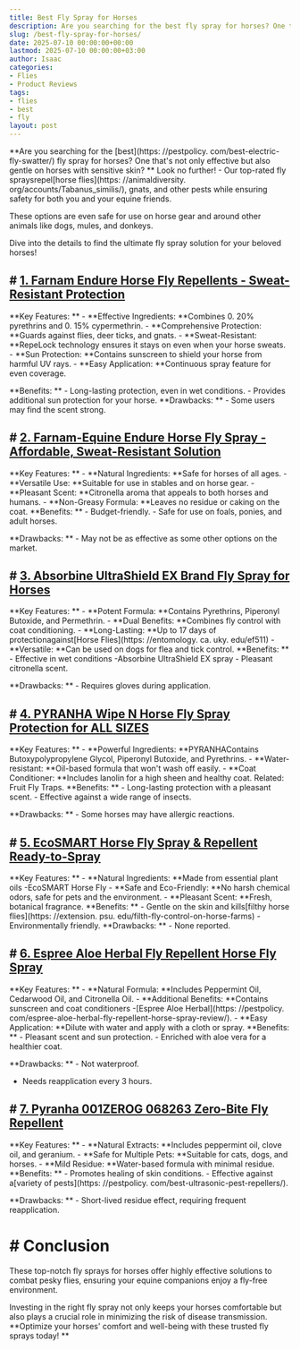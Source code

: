 ```yaml
---
title: Best Fly Spray for Horses
description: Are you searching for the best fly spray for horses? One that's not only effective but also gentle on horses with sensitive skin?
slug: /best-fly-spray-for-horses/
date: 2025-07-10 00:00:00+00:00
lastmod: 2025-07-10 00:00:00+03:00
author: Isaac
categories:
- Flies
- Product Reviews
tags:
- flies
- best
- fly
layout: post
---
```


**Are you searching for the [best](https: //pestpolicy. com/best-electric-fly-swatter/) fly spray for horses? One that's not only effective but also gentle on horses with sensitive skin? ** Look no further! - Our top-rated fly spraysrepel[horse flies](https: //animaldiversity. org/accounts/Tabanus_similis/), gnats, and other pests while ensuring safety for both you and your equine friends.

These options are even safe for use on horse gear and around other animals like dogs, mules, and donkeys.

Dive into the details to find the ultimate fly spray solution for your beloved horses!

## # [1. Farnam Endure Horse Fly Repellents - Sweat-Resistant Protection](https://www.amazon.com/dp/B000H5VVTC/?tag=p-policy-20)

**Key Features: ** - **Effective Ingredients: **Combines 0. 20% pyrethrins and 0. 15% cypermethrin. - **Comprehensive Protection: **Guards against flies, deer ticks, and gnats. - **Sweat-Resistant: **RepeLock technology ensures it stays on even when your horse sweats. - **Sun Protection: **Contains sunscreen to shield your horse from harmful UV rays. - **Easy Application: **Continuous spray feature for even coverage.

**Benefits: ** - Long-lasting protection, even in wet conditions. - Provides additional sun protection for your horse. **Drawbacks: ** - Some users may find the scent strong.

## # [2. Farnam-Equine Endure Horse Fly Spray - Affordable, Sweat-Resistant Solution](https://www.amazon.com/dp/B000HHLPI2/?tag=p-policy-20)

**Key Features: ** - **Natural Ingredients: **Safe for horses of all ages. - **Versatile Use: **Suitable for use in stables and on horse gear. - **Pleasant Scent: **Citronella aroma that appeals to both horses and humans. - **Non-Greasy Formula: **Leaves no residue or caking on the coat. **Benefits: ** - Budget-friendly. - Safe for use on foals, ponies, and adult horses.

**Drawbacks: ** - May not be as effective as some other options on the market.

## # [3. Absorbine UltraShield EX Brand Fly Spray for Horses](https://www.amazon.com/dp/B000MCZVXC/?tag=p-policy-20)

**Key Features: ** - **Potent Formula: **Contains Pyrethrins, Piperonyl Butoxide, and Permethrin. - **Dual Benefits: **Combines fly control with coat conditioning. - **Long-Lasting: **Up to 17 days of protectionagainst[Horse Flies](https: //entomology. ca. uky. edu/ef511) - **Versatile: **Can be used on dogs for flea and tick control. **Benefits: ** - Effective in wet conditions -Absorbine UltraShield EX spray - Pleasant citronella scent.

**Drawbacks: ** - Requires gloves during application.

## # [4. PYRANHA Wipe N Horse Fly Spray Protection for ALL SIZES](https://www.amazon.com/dp/B000HHNYQS/?tag=p-policy-20)

**Key Features: ** - **Powerful Ingredients: **PYRANHAContains Butoxypolypropylene Glycol, Piperonyl Butoxide, and Pyrethrins. - **Water-resistant: **Oil-based formula that won't wash off easily. - **Coat Conditioner: **Includes lanolin for a high sheen and healthy coat. Related: Fruit Fly Traps. **Benefits: ** - Long-lasting protection with a pleasant scent. - Effective against a wide range of insects.

**Drawbacks: ** - Some horses may have allergic reactions.

## # [5. EcoSMART Horse Fly Spray & Repellent Ready-to-Spray](https://www.amazon.com/dp/B001CRP9M4/?tag=p-policy-20)

**Key Features: ** - **Natural Ingredients: **Made from essential plant oils -EcoSMART Horse Fly - **Safe and Eco-Friendly: **No harsh chemical odors, safe for pets and the environment. - **Pleasant Scent: **Fresh, botanical fragrance. **Benefits: ** - Gentle on the skin and kills[filthy horse flies](https: //extension. psu. edu/filth-fly-control-on-horse-farms) - Environmentally friendly. **Drawbacks: ** - None reported.

## # [6. Espree Aloe Herbal Fly Repellent Horse Fly Spray](https://www.amazon.com/dp/B001C4CKNS/?tag=p-policy-20)

**Key Features: ** - **Natural Formula: **Includes Peppermint Oil, Cedarwood Oil, and Citronella Oil. - **Additional Benefits: **Contains sunscreen and coat conditioners -[Espree Aloe Herbal](https: //pestpolicy. com/espree-aloe-herbal-fly-repellent-horse-spray-review/). - **Easy Application: **Dilute with water and apply with a cloth or spray. **Benefits: ** - Pleasant scent and sun protection. - Enriched with aloe vera for a healthier coat.

**Drawbacks: ** - Not waterproof.

- Needs reapplication every 3 hours.

## # [7. Pyranha 001ZEROG 068263 Zero-Bite Fly Repellent](https://www.amazon.com/dp/B01245QYEO/?tag=p-policy-20)

**Key Features: ** - **Natural Extracts: **Includes peppermint oil, clove oil, and geranium. - **Safe for Multiple Pets: **Suitable for cats, dogs, and horses. - **Mild Residue: **Water-based formula with minimal residue. **Benefits: ** - Promotes healing of skin conditions. - Effective against a[variety of pests](https: //pestpolicy. com/best-ultrasonic-pest-repellers/).

**Drawbacks: ** - Short-lived residue effect, requiring frequent reapplication.

# # Conclusion

These top-notch fly sprays for horses offer highly effective solutions to combat pesky flies, ensuring your equine companions enjoy a fly-free environment.

Investing in the right fly spray not only keeps your horses comfortable but also plays a crucial role in minimizing the risk of disease transmission. **Optimize your horses' comfort and well-being with these trusted fly sprays today! **
